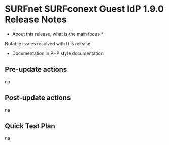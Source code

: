 # SURFnet SURFconext Guest IdP 1.9.0 Release Notes #

* About this release, what is the main focus *

Notable issues resolved with this release:
* Documentation in PHP style documentation


Pre-update actions
------------------
na

Post-update actions
-------------------
na

Quick Test Plan
---------------
na